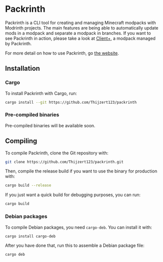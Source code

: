 # Packrinth
Packrinth is a CLI tool for creating and managing Minecraft modpacks with Modrinth projects. The main features are being able to automatically update mods in a modpack and separate a modpack in branches.
If you want to see Packrinth in action, please take a look at [Client+](https://github.com/Thijzert123/client-plus), a modpack managed by Packrinth.

For more detail on how to use Packrinth, go [the website](https://thijzert123.github.io/packrinth).

## Installation
### Cargo
To install Packrinth with Cargo, run: 
```bash
cargo install --git https://github.com/Thijzert123/packrinth
```

### Pre-compiled binaries
Pre-compiled binaries will be available soon.

## Compiling
To compile Packrinth, clone the Git repository with:
```bash
git clone https://github.com/Thijzert123/packrinth.git
```
Then, compile the release build if you want to use the binary for production with:
```bash
cargo build --release
```
If you just want a quick build for debugging purposes, you can run:
```bash
cargo build
```

### Debian packages
To compile Debian packages, you need `cargo-deb`. You can install it with:
```bash
cargo install cargo-deb
```
After you have done that, run this to assemble a Debian package file:
```bash
cargo deb
```
